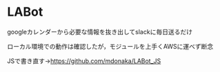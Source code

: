 # LABot
googleカレンダーから必要な情報を抜き出してslackに毎日送るだけ

ローカル環境での動作は確認したが，モジュールを上手くAWSに運べず断念

JSで書き直す->https://github.com/mdonaka/LABot_JS
